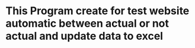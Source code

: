 # This Program create for test website automatic between actual or not actual and update data to excel
